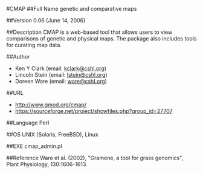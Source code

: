 #CMAP
##Full Name
genetic and comparative maps

##Version
0.06 (June 14, 2006)

##Description
CMAP is a web-based tool that allows users to view comparisons of genetic and physical maps. The package also includes tools for curating map data.

##Author
* Ken Y Clark (email: kclark@cshl.org)
* Lincoln Stein (email: lstein@cshl.org)
* Doreen Ware (email: ware@cshl.org)

##URL
* http://www.gmod.org/cmap/
* https://sourceforge.net/project/showfiles.php?group_id=27707

##Language
Perl

##OS
UNIX (Solaris, FreeBSD), Linux

##EXE
cmap_admin.pl

##Reference
Ware et al. (2002), "Gramene, a tool for grass genomics", Plant Physiology, 130:1606-1613.

